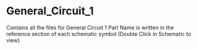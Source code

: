 # General_Circuit_1
Contains all the files for General Circuit 1 
Part Name is written in the reference section of each schematic symbol (Double Click in Schematic to view)

